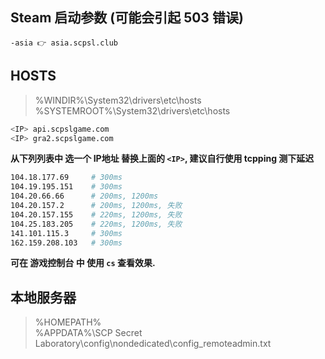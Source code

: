 ## Steam 启动参数 (可能会引起 503 错误)
`-asia 👉 asia.scpsl.club`


## HOSTS
> %WINDIR%\System32\drivers\etc\hosts  
%SYSTEMROOT%\System32\drivers\etc\hosts

``` sh
<IP> api.scpslgame.com
<IP> gra2.scpslgame.com
```

**从下列列表中 选一个 IP地址 替换上面的 `<IP>`, 建议自行使用 tcpping 测下延迟**
``` sh
104.18.177.69     # 300ms
104.19.195.151    # 300ms
104.20.66.66      # 200ms, 1200ms
104.20.157.2      # 200ms, 1200ms, 失败
104.20.157.155    # 220ms, 1200ms, 失败
104.25.183.205    # 220ms, 1200ms, 失败
141.101.115.3     # 300ms
162.159.208.103   # 300ms
```

**可在 游戏控制台 中 使用 `cs` 查看效果.**


## 本地服务器
> %HOMEPATH%  
%APPDATA%\SCP Secret Laboratory\config\nondedicated\config_remoteadmin.txt
